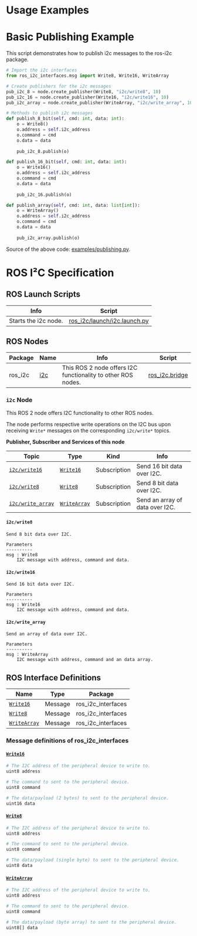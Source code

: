 <!-- MD+:META
title = "The documentation for the ROS I²C package."
-->

# Usage Examples

<!-- MD+:include.example 
header = 'Basic Publishing Example'
level = 1
path = '../examples/publishing.py'
-->
# Basic Publishing Example

This script demonstrates how to publish i2c messages to the ros-i2c package.

```python
# Import the i2c interfaces
from ros_i2c_interfaces.msg import Write8, Write16, WriteArray

# Create publishers for the i2c messages
pub_i2c_8 = node.create_publisher(Write8, "i2c/write8", 10)
pub_i2c_16 = node.create_publisher(Write16, "i2c/write16", 10) 
pub_i2c_array = node.create_publisher(WriteArray, "i2c/write_array", 10)

# Methods to publish i2c messages
def publish_8_bit(self, cmd: int, data: int):
    o = Write8()
    o.address = self.i2c_address
    o.command = cmd
    o.data = data
    
    pub_i2c_8.publish(o)

def publish_16_bit(self, cmd: int, data: int):
    o = Write16()
    o.address = self.i2c_address
    o.command = cmd
    o.data = data
    
    pub_i2c_16.publish(o)

def publish_array(self, cmd: int, data: list[int]):
    o = WriteArray()
    o.address = self.i2c_address
    o.command = cmd
    o.data = data
    
    pub_i2c_array.publish(o)
```

Source of the above code: [examples/publishing.py](./../examples/publishing.py).
<!-- MD+FIN:include.example -->

# ROS I²C Specification

<!-- MD+:ros.launchs 
header = '# ROS Launch Scripts'
level = 2
-->
## ROS Launch Scripts

|Info                |Script                                                         |
|--------------------|---------------------------------------------------------------|
|Starts the i2c node.|[ros_i2c/launch/i2c.launch.py](../ros_i2c/launch/i2c.launch.py)|
<!-- MD+FIN:ros.launchs -->

<!-- MD+:ros.nodes 
header = '# ROS Nodes'
level = 2
only_commented_publishers = True
only_commented_subscriptions = True
only_commented_services = True
include_parameters = True
-->
## ROS Nodes

|Package|Name            |Info                                                        |Script                                        |
|-------|----------------|------------------------------------------------------------|----------------------------------------------|
|ros_i2c|[i2c](#i2c-node)|This ROS 2 node offers I2C functionality to other ROS nodes.|[ros_i2c.bridge](../ros_i2c/ros_i2c/bridge.py)|

### `i2c` Node

This ROS 2 node offers I2C functionality to other ROS nodes.

The node performs respective write operations on the I2C bus upon receiving
`Write*` messages on the corresponding `i2c/write*` topics.

**Publisher, Subscriber and Services of this node**

|Topic                               |Type                       |Kind        |Info                           |
|------------------------------------|---------------------------|------------|-------------------------------|
|[`i2c/write16`](#i2cwrite16)        |[`Write16`](#write16)      |Subscription|Send 16 bit data over I2C.     |
|[`i2c/write8`](#i2cwrite8)          |[`Write8`](#write8)        |Subscription|Send 8 bit data over I2C.      |
|[`i2c/write_array`](#i2cwrite_array)|[`WriteArray`](#writearray)|Subscription|Send an array of data over I2C.|

#### `i2c/write8`
```
Send 8 bit data over I2C.

Parameters
----------
msg : Write8
    I2C message with address, command and data.
```

#### `i2c/write16`
```
Send 16 bit data over I2C.

Parameters
----------
msg : Write16
    I2C message with address, command and data.
```

#### `i2c/write_array`
```
Send an array of data over I2C.

Parameters
----------
msg : WriteArray
    I2C message with address, command and an data array.
```
<!-- MD+FIN:ros.nodes -->

<!-- MD+:ros.interfaces 
header = '# ROS Interface Definitions'
level = 2
-->
## ROS Interface Definitions

|Name                       |Type   |Package           |
|---------------------------|-------|------------------|
|[`Write16`](#write16)      |Message|ros_i2c_interfaces|
|[`Write8`](#write8)        |Message|ros_i2c_interfaces|
|[`WriteArray`](#writearray)|Message|ros_i2c_interfaces|

### Message definitions of ros_i2c_interfaces

#### [`Write16`](../ros_i2c_interfaces/msg/Write16.msg)

```python
# The I2C address of the peripheral device to write to.
uint8 address

# The command to sent to the peripheral device.
uint8 command

# The data/payload (2 bytes) to sent to the peripheral device.
uint16 data
```


#### [`Write8`](../ros_i2c_interfaces/msg/Write8.msg)

```python
# The I2C address of the peripheral device to write to.
uint8 address

# The command to sent to the peripheral device.
uint8 command

# The data/payload (single byte) to sent to the peripheral device.
uint8 data
```


#### [`WriteArray`](../ros_i2c_interfaces/msg/WriteArray.msg)

```python
# The I2C address of the peripheral device to write to.
uint8 address

# The command to sent to the peripheral device.
uint8 command

# The data/payload (byte array) to sent to the peripheral device.
uint8[] data
```

<!-- MD+FIN:ros.interfaces -->